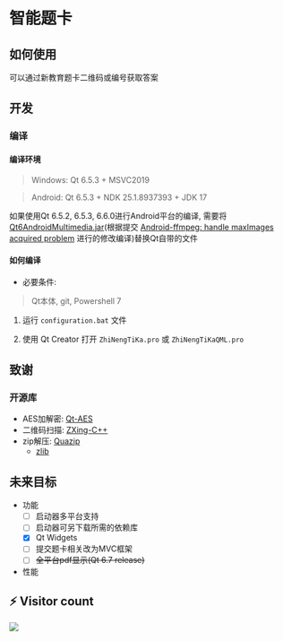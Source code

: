 # 智能题卡

## 如何使用
可以通过新教育题卡二维码或编号获取答案

## 开发

### 编译

#### 编译环境
>Windows: Qt 6.5.3 + MSVC2019

>Android: Qt 6.5.3 + NDK 25.1.8937393 + JDK 17

如果使用Qt 6.5.2, 6.5.3, 6.6.0进行Android平台的编译, 需要将[Qt6AndroidMultimedia.jar](./Qt6AndroidMultimedia.jar)(根据提交 [Android-ffmpeg: handle maxImages acquired problem](https://codereview.qt-project.org/gitweb?p=qt/qtmultimedia.git;a=commit;h=c5e5d619107568050d9857d5149bd1b7558b904b) 进行的修改编译)替换Qt自带的文件


#### 如何编译

- 必要条件:

> Qt本体, git, Powershell 7

1. 运行 `configuration.bat` 文件

2. 使用 Qt Creator 打开 `ZhiNengTiKa.pro` 或 `ZhiNengTiKaQML.pro`

## 致谢

### 开源库

- AES加解密: [Qt-AES](https://github.com/bricke/Qt-AES)
- 二维码扫描: [ZXing-C++](https://github.com/zxing-cpp/zxing-cpp)
- zip解压: [Quazip](https://github.com/stachenov/quazip)
    - [zlib](https://github.com/madler/zlib)

## 未来目标

- 功能
    - [ ] 启动器多平台支持
    - [ ] 启动器可另下载所需的依赖库
    - [X] Qt Widgets
    - [ ] 提交题卡相关改为MVC框架
    - [ ] ~~全平台pdf显示(Qt 6.7 release)~~
- 性能

## ⚡ Visitor count

![](https://profile-counter.glitch.me/LFWQSP2641-ZhiNengTiKa/count.svg)